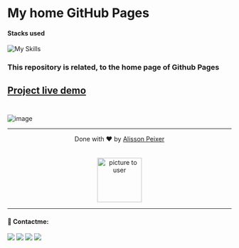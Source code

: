 # My home GitHub Pages

#### Stacks used<br>
![My Skills](https://skillicons.dev/icons?i=js,html,css)
### This repository is related, to the home page of Github Pages


[Project live demo](https://alissonpeixer.github.io/)
<br><br>
---

![image](https://user-images.githubusercontent.com/48291580/191143409-3713fb28-1735-41d1-978e-2434e6dafcba.png)

---

<p align="center">
    <span class="copyright">Done with ❤️ by <a href="https://github.com/alissonpeixer">Alisson Peixer</a></span>
    <br><br><br>
   <img src="https://avatars.githubusercontent.com/u/48291580" width="100px" alt="picture to user">
</p>

---

#### 📨 Contactme:
[<img src="https://img.shields.io/badge/website-%234285F4.svg?&style=for-the-badge&logo=safari&logoColor=white" />](https://alissonpeixer.github.io)
[<img src="https://img.shields.io/badge/alizof%236011-%237289DA.svg?&style=for-the-badge&logo=discord&logoColor=white" />](https://discord.com/)
[<img src="https://img.shields.io/badge/telegram-%232CA5E0.svg?&style=for-the-badge&logo=telegram&logoColor=white" />](https://t.me/alissonpeixer)
[<img src="https://img.shields.io/badge/mail-%23D14836.svg?&style=for-the-badge&logo=gmail&logoColor=white" />](mailto:alissonpeixer4@gmail.com)

